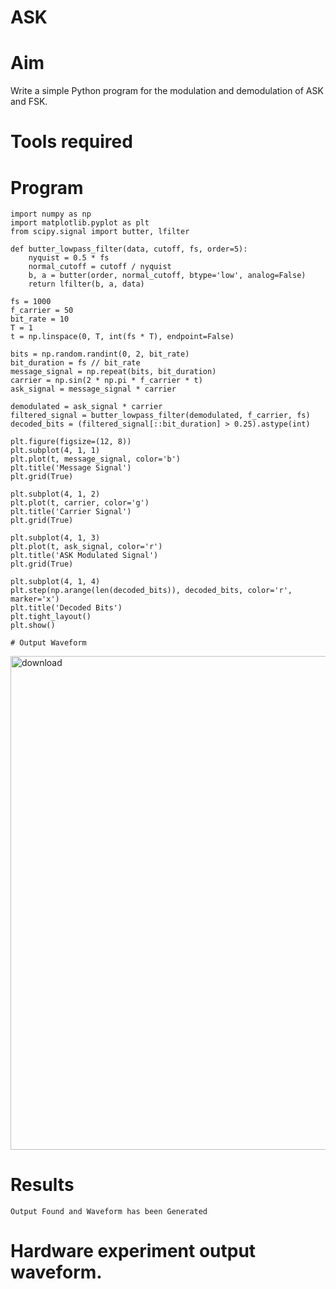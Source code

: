 # ASK
# Aim
Write a simple Python program for the modulation and demodulation of ASK and FSK.
# Tools required
# Program
```
import numpy as np
import matplotlib.pyplot as plt
from scipy.signal import butter, lfilter

def butter_lowpass_filter(data, cutoff, fs, order=5):
    nyquist = 0.5 * fs
    normal_cutoff = cutoff / nyquist
    b, a = butter(order, normal_cutoff, btype='low', analog=False)
    return lfilter(b, a, data)

fs = 1000
f_carrier = 50
bit_rate = 10
T = 1
t = np.linspace(0, T, int(fs * T), endpoint=False)

bits = np.random.randint(0, 2, bit_rate)
bit_duration = fs // bit_rate
message_signal = np.repeat(bits, bit_duration)
carrier = np.sin(2 * np.pi * f_carrier * t)
ask_signal = message_signal * carrier

demodulated = ask_signal * carrier
filtered_signal = butter_lowpass_filter(demodulated, f_carrier, fs)
decoded_bits = (filtered_signal[::bit_duration] > 0.25).astype(int)

plt.figure(figsize=(12, 8))
plt.subplot(4, 1, 1)
plt.plot(t, message_signal, color='b')
plt.title('Message Signal')
plt.grid(True)

plt.subplot(4, 1, 2)
plt.plot(t, carrier, color='g')
plt.title('Carrier Signal')
plt.grid(True)

plt.subplot(4, 1, 3)
plt.plot(t, ask_signal, color='r')
plt.title('ASK Modulated Signal')
plt.grid(True)

plt.subplot(4, 1, 4)
plt.step(np.arange(len(decoded_bits)), decoded_bits, color='r', marker='x')
plt.title('Decoded Bits')
plt.tight_layout()
plt.show()
```
```
# Output Waveform
```
<img width="1190" height="790" alt="download" src="https://github.com/user-attachments/assets/b0d119f6-863d-412f-bd01-d1ffdf38dbd7" />

# Results
```
Output Found and Waveform has been Generated
```
# Hardware experiment output waveform.
